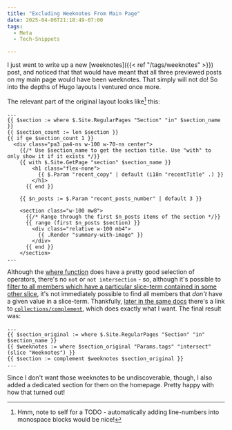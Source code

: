 ```yaml
---
title: "Excluding Weeknotes From Main Page"
date: 2025-04-06T21:18:49-07:00
tags:
  - Meta
  - Tech-Snippets

---
```

I just went to write up a new [weeknotes]({{< ref "/tags/weeknotes" >}}) post, and noticed that that would have meant that all three previewed posts on my main page would have been weeknotes. That simply will not do! So into the depths of Hugo layouts I ventured once more.
<!--more-->
The relevant part of the original layout looks like[^line-numbers] this:

```
...
{{ $section := where $.Site.RegularPages "Section" "in" $section_name }}
{{ $section_count := len $section }}
{{ if ge $section_count 1 }}
  <div class="pa3 pa4-ns w-100 w-70-ns center">
    {{/* Use $section_name to get the section title. Use "with" to only show it if it exists */}}
    {{ with $.Site.GetPage "section" $section_name }}
        <h1 class="flex-none">
          {{ $.Param "recent_copy" | default (i18n "recentTitle" .) }}
        </h1>
      {{ end }}

    {{ $n_posts := $.Param "recent_posts_number" | default 3 }}

    <section class="w-100 mw8">
      {{/* Range through the first $n_posts items of the section */}}
      {{ range (first $n_posts $section) }}
        <div class="relative w-100 mb4">
          {{ .Render "summary-with-image" }}
        </div>
      {{ end }}
    </section>
...
```

Although the [where function](https://gohugo.io/functions/collections/where) does have a pretty good selection of operators, there's no `not` or `not intersection` - so, although it's possible to [filter to all members which have a particular slice-term contained in some other slice](https://gohugo.io/functions/collections/where/#intersection-comparison), it's not immediately possible to find all members that _don't_ have a given value in a slice-term. Thankfully, [later in the same docs](https://gohugo.io/functions/collections/where/#inequality-test) there's a link to [`collections/complement`](https://gohugo.io/functions/collections/complement/), which does exactly what I want. The final result was:

```
...
{{ $section_original := where $.Site.RegularPages "Section" "in" $section_name }}
{{ $weeknotes := where $section_original "Params.tags" "intersect" (slice "Weeknotes") }}
{{ $section := complement $weeknotes $section_original }}
...
```

Since I don't want those weeknotes to be undiscoverable, though, I also added a dedicated section for them on the homepage. Pretty happy with how that turned out!

[^line-numbers]: Hmm, note to self for a TODO - automatically adding line-numbers into monospace blocks would be nice!
